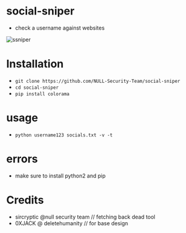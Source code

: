 # social-sniper
- check a username against websites


![ssniper](https://user-images.githubusercontent.com/48811414/86419313-9c4e1500-bcca-11ea-9fe2-5137577aed61.PNG)


# Installation
- `git clone https://github.com/NULL-Security-Team/social-sniper`
- `cd social-sniper`
- `pip install colorama`

# usage
- `python username123 socials.txt -v -t`

# errors

- make sure to install python2 and pip

# Credits
- sircryptic @null security team // fetching back dead tool
- 0XJACK @ deletehumanity // for base design
